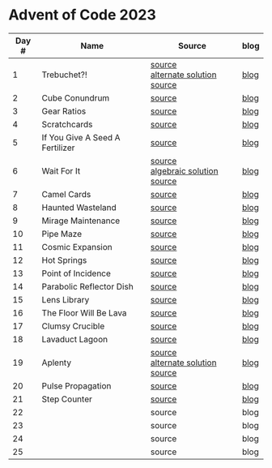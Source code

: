 # Advent of Code 2023

| Day # | Name                            | Source                                                                                                                      | blog                  |
|-------|---------------------------------|-----------------------------------------------------------------------------------------------------------------------------|-----------------------|
| 1     | Trebuchet?!                     | [source](src/advent_2023_clojure/day01.clj)<br/>[alternate solution source](src/advent_2023_clojure/day01_indexes.clj)      | [blog](docs/day01.md) | 
| 2     | Cube Conundrum                  | [source](src/advent_2023_clojure/day02.clj)                                                                                 | [blog](docs/day02.md) |
| 3     | Gear Ratios                     | [source](src/advent_2023_clojure/day03.clj)                                                                                 | [blog](docs/day03.md) |
| 4     | Scratchcards                    | [source](src/advent_2023_clojure/day04.clj)                                                                                 | [blog](docs/day04.md) |
| 5     | If You Give A Seed A Fertilizer | [source](src/advent_2023_clojure/day05.clj)                                                                                 | [blog](docs/day05.md) |
| 6     | Wait For It                     | [source](src/advent_2023_clojure/day06.clj)<br/>[algebraic solution source](src/advent_2023_clojure/day06_algebra.clj)      | [blog](docs/day06.md) |
| 7     | Camel Cards                     | [source](src/advent_2023_clojure/day07.clj)                                                                                 | [blog](docs/day07.md) |
| 8     | Haunted Wasteland               | [source](src/advent_2023_clojure/day08.clj)                                                                                 | [blog](docs/day08.md) |
| 9     | Mirage Maintenance              | [source](src/advent_2023_clojure/day09.clj)                                                                                 | [blog](docs/day09.md) |
| 10    | Pipe Maze                       | [source](src/advent_2023_clojure/day10.clj)                                                                                 | [blog](docs/day10.md) |
| 11    | Cosmic Expansion                | [source](src/advent_2023_clojure/day11.clj)                                                                                 | [blog](docs/day11.md) |
| 12    | Hot Springs                     | [source](src/advent_2023_clojure/day12.clj)                                                                                 | [blog](docs/day12.md) |
| 13    | Point of Incidence              | [source](src/advent_2023_clojure/day13.clj)                                                                                 | [blog](docs/day13.md) |
| 14    | Parabolic Reflector Dish        | [source](src/advent_2023_clojure/day14.clj)                                                                                 | [blog](docs/day14.md) |
| 15    | Lens Library                    | [source](src/advent_2023_clojure/day15.clj)                                                                                 | [blog](docs/day15.md) |
| 16    | The Floor Will Be Lava          | [source](src/advent_2023_clojure/day16.clj)                                                                                 | [blog](docs/day16.md) |
| 17    | Clumsy Crucible                 | [source](src/advent_2023_clojure/day17.clj)                                                                                 | [blog](docs/day17.md) |
| 18    | Lavaduct Lagoon                 | [source](src/advent_2023_clojure/day18.clj)                                                                                 | [blog](docs/day18.md) |
| 19    | Aplenty                         | [source](src/advent_2023_clojure/day19.clj)<br/>[alternate solution source](src/advent_2023_clojure/day19_consolidated.clj) | [blog](docs/day19.md) |
| 20    | Pulse Propagation               | [source](src/advent_2023_clojure/day20.clj)                                                                                 | [blog](docs/day20.md) |
| 21    | Step Counter                    | [source](src/advent_2023_clojure/day21.clj)                                                                                 | [blog](docs/day21.md) |
| 22    |                                 | source                                                                                                                      | blog                  |
| 23    |                                 | source                                                                                                                      | blog                  |
| 24    |                                 | source                                                                                                                      | blog                  |
| 25    |                                 | source                                                                                                                      | blog                  |
